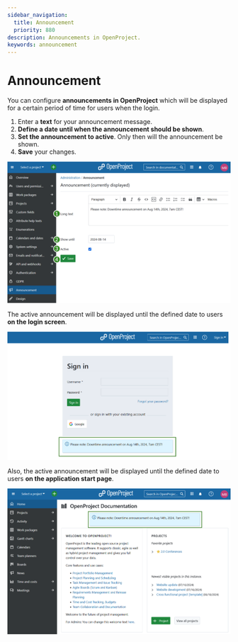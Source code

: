 ```yaml
---
sidebar_navigation:
  title: Announcement
  priority: 880
description: Announcements in OpenProject.
keywords: announcement
---
```

# Announcement

You can configure **announcements in OpenProject** which will be displayed for a certain period of time for users when the login.

1. Enter a **text** for your announcement message.
2. **Define a date until when the announcement should be shown**.
3. **Set the announcement to active**. Only then will the announcement be shown.
4. **Save** your changes.

![Define an announcement in OpenProject administration](openproject_system_admin_guide_announcement.png)

The active announcement will be displayed until the defined date to users **on the login screen**.

![An active announcement displayed on the OpenProject login screen](openproject_system_admin_guide_announcement_login_screen.png)

Also, the active announcement will be displayed until the defined date to users **on the application start page**.

![An active announcement displayed on the OpenProject application start page](openproject_system_admin_guide_announcement_homepage.png)
